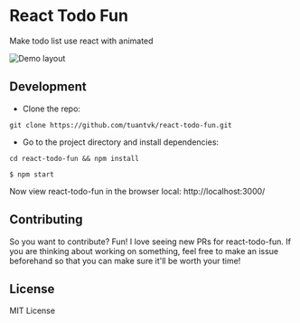 # React Todo Fun

Make todo list use react with animated

![Demo layout](https://github.com/tuantvk/react-todo-fun/tree/master/src/assets/img/example.gif)

## Development

- Clone the repo:
```
git clone https://github.com/tuantvk/react-todo-fun.git
```

- Go to the project directory and install dependencies: 
```
cd react-todo-fun && npm install
```

```
$ npm start
```

Now view react-todo-fun in the browser local: http://localhost:3000/


## Contributing

So you want to contribute? Fun! I love seeing new PRs for react-todo-fun.
If you are thinking about working on something, feel free to make an issue beforehand so that you can make sure it'll be worth your time!


## License

MIT License
